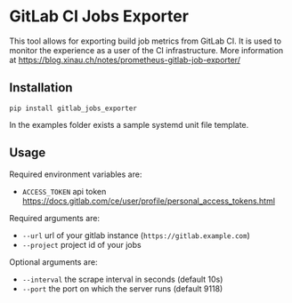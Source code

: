 # GitLab CI Jobs Exporter
This tool allows for exporting build job metrics from GitLab CI.
It is used to monitor the experience as a user of the CI infrastructure.
More information at https://blog.xinau.ch/notes/prometheus-gitlab-job-exporter/

## Installation
```
pip install gitlab_jobs_exporter
```
In the examples folder exists a sample systemd unit file template.

## Usage
Required environment variables are:
- `ACCESS_TOKEN` api token https://docs.gitlab.com/ce/user/profile/personal_access_tokens.html

Required arguments are:
- `--url` url of your gitlab instance (`https://gitlab.example.com`)
- `--project` project id of your jobs

Optional arguments are:
- `--interval` the scrape interval in seconds (default 10s)
- `--port` the port on which the server runs (default 9118)


